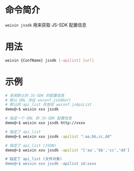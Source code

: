 # 命令简介 

`weixin jssdk` 用来获取 JS-SDK 配置信息

# 用法

```bash
weixin {ConfName} jssdk [-apilist] [url]
```

# 示例

```bash
# 采用默认的 JS-SDK 的配置信息
# 默认 URL 存在 wxconf.jsSdkUrl
# 默认的 api_list 存放在 wxconf.jsApiList 
demo@~$ weixin xxx jssdk

# 指定一个 URL 的 JS-SDK 配置信息
demo@~$ weixin xxx jssdk http://xxxx

# 指定了 api_list
demo@~$ weixin xxx jssdk -apilist ":aa,bb,cc,dd"

# 指定了 api_list (JSON)
demo@~$ weixin xxx jssdk -apilist "['aa','bb','cc','dd']

# 指定了 api_list (文件对象)
demo@~$ weixin xxx jssdk -apilist id:xxxx
```
